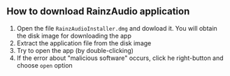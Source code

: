 ## How to download RainzAudio application

1. Open the file `RainzAudioInstaller.dmg` and dowload it. You will obtain the disk image for downloading the app
2. Extract the application file from the disk image
3. Try to open the app (by double-clicking)
4. If the error about "malicious software" occurs, click he right-button and choose `open` option
